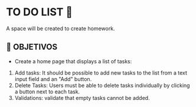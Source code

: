  # **TO DO LIST** 📝
A space will be created to create homework.

## **📌 OBJETIVOS**

- Create a home page that displays a list of tasks:

1. Add tasks: It should be possible to add new tasks to the list
from a text input field and an "Add" button.
2. Delete Tasks: Users must be able to delete tasks
individually by clicking a button next to each task.
3. Validations: validate that empty tasks cannot be added.
